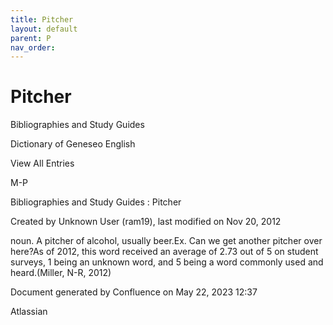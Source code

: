 ```yaml
---
title: Pitcher
layout: default
parent: P
nav_order:
---
```


# Pitcher

Bibliographies and Study Guides

Dictionary of Geneseo English

View All Entries

M-P

Bibliographies and Study Guides : Pitcher

Created by  Unknown User (ram19), last modified on Nov 20, 2012

noun. A pitcher of alcohol, usually beer.Ex. Can we get another pitcher over here?As of 2012, this word received an average of 2.73 out of 5 on student surveys, 1 being an unknown word, and 5 being a word commonly used and heard.(Miller, N-R, 2012)

Document generated by Confluence on May 22, 2023 12:37

Atlassian
